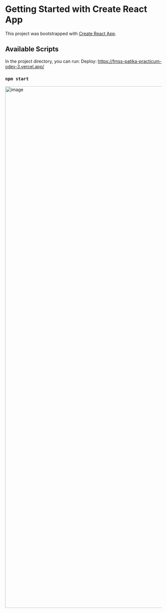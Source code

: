 # Getting Started with Create React App

This project was bootstrapped with [Create React App](https://github.com/facebook/create-react-app).

## Available Scripts

In the project directory, you can run:
Deploy: https://fmss-patika-practicum-odev-3.vercel.app/
### `npm start`

<img width="1676" alt="image" src="https://user-images.githubusercontent.com/71510210/232039571-edc59067-e58f-4d30-b309-ef94f7655be3.png">

